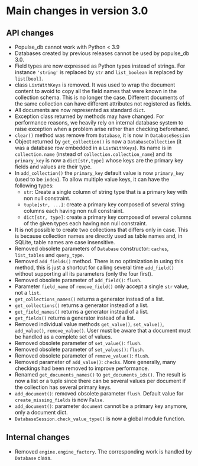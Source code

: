 # Main changes in version 3.0

## API changes

- Populse_db cannot work with Python < 3.9
- Databases created by previous releases cannot be used by populse_db 3.0.
- Field types are now expressed as Python types instead of strings. For instance `'string'` is replaced by `str` and `list_boolean` is replaced by `list[bool]`.
- class `ListWithKeys` is removed. It was used to wrap the document content to avoid to copy all the field names that were known in the collection schema. This is no longer the case. Different documents of the same collection can have different attributes not registered as fields.
- All documents are now represented as standard `dict`.
- Exception class returned by methods may have changed. For performance reasons, we heavily rely on internal database system to raise exception when a problem arise rather than checking beforehand.
- `clear()` method was remove from `Database`, it is now in `DatabaseSession`
- Object returned by `get_collection()` is now a `DatabaseCollection` (it was a database row embedded in a `ListWithKeys`). Its name is in `collection.name` (instead of `collection.collection_name`) and its `primary_key` is now a `dict[str,type]` whose keys are the primary key fields and values are their type.
- In `add_collection()` the `primary_key` default value is now `primary_key` (used to be `index`). To allow multiple value keys, it can have the following types:
  - `str`: Create a single column of string type that is a primary key with non null constraint.
  - `tuple[str, ...]`: create a primary key composed of several string columns each having non null constraint.
  - `dict[str, type]`: create a primary key composed of several columns of the given types each having non null constraint.
- It is not possible to create two collections that differs only in case. This is because collection names are directly used as table names and, in SQLite, table names are case insensitive.
- Removed obsolete parameters of `Database` constructor: `caches`, `list_tables` and `query_type`.
- Removed `add_fields()` method. There is no optimization in using this method, this is just a shortcut for calling several time `add_field()` without supporting all its parameters (only the four first).
- Removed obsolete parameter of `add_field()`: `flush`.
- Parameter `field_name` of `remove_field()` only accept a single `str` value, not a `list`.
- `get_collections_names()` returns a generator instead of a list.
- `get_collections()` returns a generator instead of a list.
- `get_field_names()` returns a generator instead of a list.
- `get_fields()` returns a generator instead of a list.
- Removed individual value methods `get_value()`, `set_value()`, `add_value()`, `remove_value()`. User must be aware that a document must be handled as a complete set of values.
- Removed obsolete parameter of `set_value()`: `flush`.
- Removed obsolete parameter of `set_values()`: `flush`.
- Removed obsolete parameter of `remove_value()`: `flush`.
- Removed parameter of `add_value()`: `checks`. More generally, many checkings had been removed to improve performance.
- Renamed `get_documents_names()` to `get_documents_ids()`. The result is now a list or a tuple since there can be several values per document if the collection has several primary keys.
- `add_document()`: removed obsolete parameter `flush`. Default value for `create_missing_fields` is now ̀`False`.
- `add_document()`: parameter `document` cannot be a primary key anymore, only a document dict.
- `DatabaseSession.check_value_type()` is now a global module function.

## Internal changes

- Removed `engine.engine_factory`. The corresponding work is handled by `Database` class.
